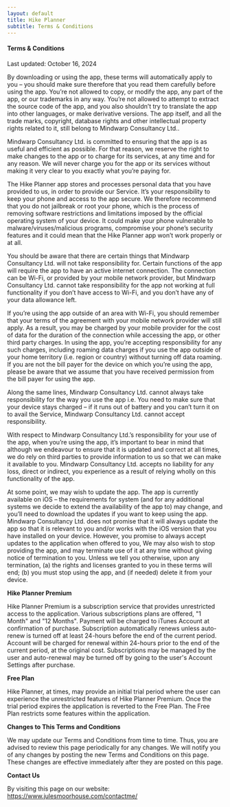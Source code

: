 ```yaml
---
layout: default
title: Hike Planner
subtitle: Terms & Conditions
---
```


<h4>Terms &amp; Conditions</h4>

<p>Last updated: October 16, 2024</p>

<p>
By downloading or using the app, these terms will
automatically apply to you – you should make sure therefore
that you read them carefully before using the app. You’re
not allowed to copy, or modify the app, any part of the app,
or our trademarks in any way. You’re not allowed to attempt
to extract the source code of the app, and you also
shouldn’t try to translate the app into other languages, or
make derivative versions. The app itself, and all the trade
marks, copyright, database rights and other intellectual
property rights related to it, still belong to
Mindwarp Consultancy Ltd..
</p>

<p>
Mindwarp Consultancy Ltd. is committed to ensuring that the app
is as useful and efficient as possible. For that reason, we
reserve the right to make changes to the app or to charge
for its services, at any time and for any reason. We will
never charge you for the app or its services without making
it very clear to you exactly what you’re paying for.
</p>

<p>
The Hike Planner app stores and processes personal data
that you have provided to us, in order to provide
our Service. It’s your responsibility to keep your
phone and access to the app secure. We therefore recommend
that you do not jailbreak or root your phone, which is the
process of removing software restrictions and limitations
imposed by the official operating system of your device. It
could make your phone vulnerable to
malware/viruses/malicious programs, compromise your phone’s
security features and it could mean that the
Hike Planner app won’t work properly or at all.
</p>

<p>
You should be aware that there are certain things that
Mindwarp Consultancy Ltd. will not take responsibility for.
Certain functions of the app will require the app to have an
active internet connection. The connection can be Wi-Fi, or
provided by your mobile network provider, but
Mindwarp Consultancy Ltd. cannot take responsibility for the
app not working at full functionality if you don’t have
access to Wi-Fi, and you don’t have any of your data
allowance left.
</p>

<p></p>

<p>
If you’re using the app outside of an area with Wi-Fi, you
should remember that your terms of the agreement with your
mobile network provider will still apply. As a result, you
may be charged by your mobile provider for the cost of data
for the duration of the connection while accessing the app,
or other third party charges. In using the app, you’re
accepting responsibility for any such charges, including
roaming data charges if you use the app outside of your home
territory (i.e. region or country) without turning off data
roaming. If you are not the bill payer for the device on
which you’re using the app, please be aware that we assume
that you have received permission from the bill payer for
using the app.
</p>

<p>
Along the same lines, Mindwarp Consultancy Ltd. cannot always
take responsibility for the way you use the app i.e. You
need to make sure that your device stays charged – if it
runs out of battery and you can’t turn it on to avail the
Service, Mindwarp Consultancy Ltd. cannot accept
responsibility.
</p>

<p>
With respect to Mindwarp Consultancy Ltd.’s responsibility for
your use of the app, when you’re using the app, it’s
important to bear in mind that although we endeavour to
ensure that it is updated and correct at all times, we do
rely on third parties to provide information to us so that
we can make it available to you.
Mindwarp Consultancy Ltd. accepts no liability for any loss,
direct or indirect, you experience as a result of relying
wholly on this functionality of the app.
</p>

<p>
At some point, we may wish to update the app. The app is
currently available on iOS – the requirements for
system (and for any additional systems we
decide to extend the availability of the app to) may change,
and you’ll need to download the updates if you want to keep
using the app. Mindwarp Consultancy Ltd. does not promise that
it will always update the app so that it is relevant to you
and/or works with the iOS version that you have
installed on your device. However, you promise to always
accept updates to the application when offered to you, We
may also wish to stop providing the app, and may terminate
use of it at any time without giving notice of termination
to you. Unless we tell you otherwise, upon any termination,
(a) the rights and licenses granted to you in these terms
will end; (b) you must stop using the app, and (if needed)
delete it from your device.
</p>

<p><strong>Hike Planner Premium</strong></p>

<p>
Hike Planner Premium is a subscription service that provides unrestricted access to the application.
Various subscriptions plans are offered, "1 Month" and "12 Months".
Payment will be charged to iTunes Account at confirmation of purchase.
Subscription automatically renews unless auto-renew is turned off at least 24-hours before the end of the current period.
Account will be charged for renewal within 24-hours prior to the end of the current period, at the original cost.
Subscriptions may be managed by the user and auto-renewal may be turned off by going to the user's Account Settings after purchase.
</p>

<p><strong>Free Plan</strong></p>
<p>
Hike Planner, at times, may provide an initial trial period where the user can experience the unrestricted features of Hike Planner Premium.
Once the trial period expires the application is reverted to the Free Plan.
The Free Plan restricts some features within the application.
</p>

<p><strong>Changes to This Terms and Conditions</strong></p>

<p>
We may update our Terms and Conditions
from time to time. Thus, you are advised to review this page
periodically for any changes. We will
notify you of any changes by posting the new Terms and
Conditions on this page. These changes are effective
immediately after they are posted on this page.
</p> 

<p><strong>Contact Us</strong></p>

<p>By visiting this page on our website: <a href="https://www.julesmoorhouse.com/contactme/" rel="external nofollow noopener" target="_blank">https://www.julesmoorhouse.com/contactme/</a></p>
